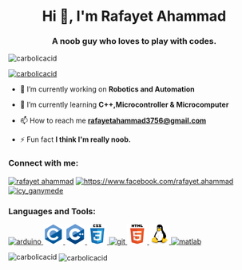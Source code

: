 <h1 align="center">Hi 👋, I'm Rafayet Ahammad</h1>
<h3 align="center">A noob guy who loves to play with codes.</h3>

<p align="left"> <img src="https://komarev.com/ghpvc/?username=carbolicacid&label=Profile%20views&color=0e75b6&style=flat" alt="carbolicacid" /> </p>

<p align="left"> <a href="https://github.com/ryo-ma/github-profile-trophy"><img src="https://github-profile-trophy.vercel.app/?username=carbolicacid" alt="carbolicacid" /></a> </p>

- 🔭 I’m currently working on **Robotics and Automation**

- 🌱 I’m currently learning **C++,Microcontroller & Microcomputer**

- 📫 How to reach me **rafayetahammad3756@gmail.com**

- ⚡ Fun fact **I think I'm really noob.**

<h3 align="left">Connect with me:</h3>
<p align="left">
<a href="https://linkedin.com/in/rafayet ahammad" target="blank"><img align="center" src="https://raw.githubusercontent.com/rahuldkjain/github-profile-readme-generator/master/src/images/icons/Social/linked-in-alt.svg" alt="rafayet ahammad" height="30" width="40" /></a>
<a href="https://fb.com/https://www.facebook.com/rafayet.ahammad" target="blank"><img align="center" src="https://raw.githubusercontent.com/rahuldkjain/github-profile-readme-generator/master/src/images/icons/Social/facebook.svg" alt="https://www.facebook.com/rafayet.ahammad" height="30" width="40" /></a>
<a href="https://instagram.com/icy_ganymede" target="blank"><img align="center" src="https://raw.githubusercontent.com/rahuldkjain/github-profile-readme-generator/master/src/images/icons/Social/instagram.svg" alt="icy_ganymede" height="30" width="40" /></a>
</p>

<h3 align="left">Languages and Tools:</h3>
<p align="left"> <a href="https://www.arduino.cc/" target="_blank" rel="noreferrer"> <img src="https://cdn.worldvectorlogo.com/logos/arduino-1.svg" alt="arduino" width="40" height="40"/> </a> <a href="https://www.cprogramming.com/" target="_blank" rel="noreferrer"> <img src="https://raw.githubusercontent.com/devicons/devicon/master/icons/c/c-original.svg" alt="c" width="40" height="40"/> </a> <a href="https://www.w3schools.com/cpp/" target="_blank" rel="noreferrer"> <img src="https://raw.githubusercontent.com/devicons/devicon/master/icons/cplusplus/cplusplus-original.svg" alt="cplusplus" width="40" height="40"/> </a> <a href="https://www.w3schools.com/css/" target="_blank" rel="noreferrer"> <img src="https://raw.githubusercontent.com/devicons/devicon/master/icons/css3/css3-original-wordmark.svg" alt="css3" width="40" height="40"/> </a> <a href="https://git-scm.com/" target="_blank" rel="noreferrer"> <img src="https://www.vectorlogo.zone/logos/git-scm/git-scm-icon.svg" alt="git" width="40" height="40"/> </a> <a href="https://www.w3.org/html/" target="_blank" rel="noreferrer"> <img src="https://raw.githubusercontent.com/devicons/devicon/master/icons/html5/html5-original-wordmark.svg" alt="html5" width="40" height="40"/> </a> <a href="https://www.linux.org/" target="_blank" rel="noreferrer"> <img src="https://raw.githubusercontent.com/devicons/devicon/master/icons/linux/linux-original.svg" alt="linux" width="40" height="40"/> </a> <a href="https://www.mathworks.com/" target="_blank" rel="noreferrer"> <img src="https://upload.wikimedia.org/wikipedia/commons/2/21/Matlab_Logo.png" alt="matlab" width="40" height="40"/> </a> </p>

<p><img align="left" src="https://github-readme-stats.vercel.app/api/top-langs?username=carbolicacid&show_icons=true&locale=en&layout=compact" alt="carbolicacid" /></p>

<p>&nbsp;<img align="center" src="https://github-readme-stats.vercel.app/api?username=carbolicacid&show_icons=true&locale=en" alt="carbolicacid" /></p>
